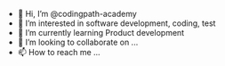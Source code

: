 - 👋 Hi, I’m @codingpath-academy
- 👀 I’m interested in software development, coding, test
- 🌱 I’m currently learning Product development
- 💞️ I’m looking to collaborate on ...
- 📫 How to reach me ...

<!---
codingpath-academy/codingpath-academy is a ✨ special ✨ repository because its `README.md` (this file) appears on your GitHub profile.
You can click the Preview link to take a look at your changes.
--->
